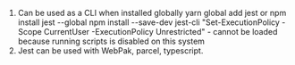 1.  Can be used as a CLI when installed globally
    yarn global add jest or npm install jest --global
    npm install --save-dev jest-cli
    "Set-ExecutionPolicy -Scope CurrentUser -ExecutionPolicy Unrestricted" - cannot be loaded because running scripts is disabled on this system
2.  Jest can be used with WebPak, parcel, typescript.
